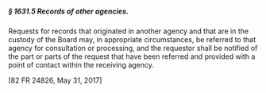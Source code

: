##### § 1631.5 Records of other agencies. #####

Requests for records that originated in another agency and that are in the custody of the Board may, in appropriate circumstances, be referred to that agency for consultation or processing, and the requestor shall be notified of the part or parts of the request that have been referred and provided with a point of contact within the receiving agency.

[82 FR 24826, May 31, 2017]